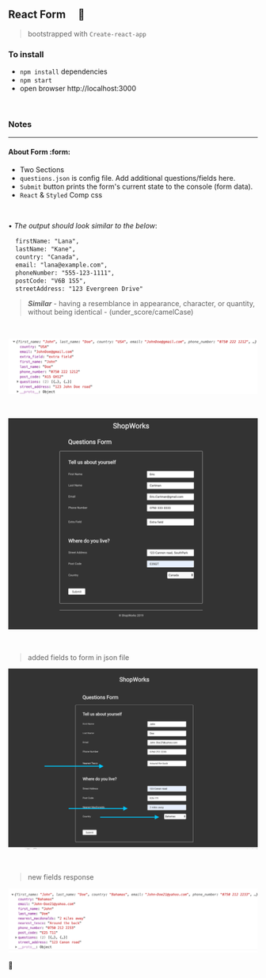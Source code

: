 ## React Form &nbsp; &nbsp; :violin:

> bootstrapped with `Create-react-app`

### To install
- `npm install` dependencies
- `npm start`
- open browser http://localhost:3000


<br/>

### Notes
---------

#### About Form :form:
- Two Sections
- `questions.json` is config file.  Add additional questions/fields here.
- `Submit` button prints the form\'s current state to the console (form data).
- `React` & `Styled` Comp css


<br/>

• _The output should look similar to the below_:


```
  firstName: "Lana",
  lastName: "Kane",
  country: "Canada",
  email: "lana@example.com",
  phoneNumber: "555-123-1111",
  postCode: "V6B 1S5",
  streetAddress: "123 Evergreen Drive"
```


 > ___Similar___ - having a resemblance in appearance, character, or quantity, without being identical          - (under_score/camelCase)


<br/>

 ![sample-reponse](src/images/sample-response.png)

<br/>


 ![react-form](src/images/react-form.png)


 <br/>

> added fields to form in json file

 ![react-form](src/images/added-fields-to-form.png)


<br/>

> new fields response

 ![sample-reponse](src/images/form-data.png)


:100:
